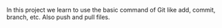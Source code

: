 In this project we learn to use the basic command of Git like add, commit, branch, etc. Also push and pull files.
